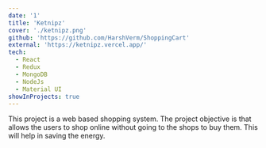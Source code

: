 ```yaml
---
date: '1'
title: 'Ketnipz'
cover: './ketnipz.png'
github: 'https://github.com/HarshVerm/ShoppingCart'
external: 'https://ketnipz.vercel.app/'
tech:
  - React
  - Redux
  - MongoDB
  - NodeJs
  - Material UI
showInProjects: true
---
```


This project is a web based shopping system. The project objective is that allows the users to shop online without going to the shops to buy them. This will help in saving the energy.
